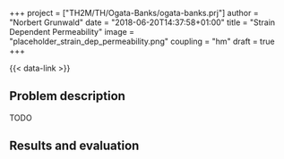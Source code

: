 +++
project = ["TH2M/TH/Ogata-Banks/ogata-banks.prj"]
author = "Norbert Grunwald"
date = "2018-06-20T14:37:58+01:00"
title = "Strain Dependent Permeability"
image = "placeholder_strain_dep_permeability.png"
coupling = "hm"
draft = true
+++

{{< data-link >}}

## Problem description

TODO

## Results and evaluation
